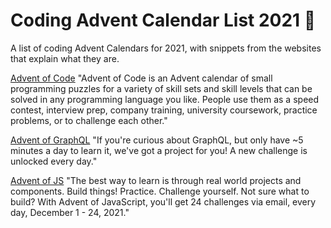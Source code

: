 # Coding Advent Calendar List 2021 🎁

A list of coding Advent Calendars for 2021, with snippets from the websites that explain what they are.

[Advent of Code](https://adventofcode.com/)
"Advent of Code is an Advent calendar of small programming puzzles for a variety of skill sets and skill levels that can be solved in any programming language you like. People use them as a speed contest, interview prep, company training, university coursework, practice problems, or to challenge each other."

[Advent of GraphQL](https://www.notion.so/Advent-of-GraphQL-c69086ae98764e2e9e1ccdd8938dc980)
"If you're curious about GraphQL, but only have ~5 minutes a day to learn it, we've got a project for you! A new challenge is unlocked every day."

[Advent of JS](https://www.adventofjs.com/)
"The best way to learn is through real world projects and components. Build things! Practice. Challenge yourself. Not sure what to build? With Advent of JavaScript, you'll get 24 challenges via email, every day, December 1 - 24, 2021."



